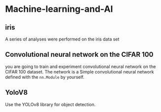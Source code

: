# Machine-learning-and-AI
## iris
A series of analyses were performed on the iris data set

## Convolutional neural network on the CIFAR 100
you are going to train and experiment convolutional neural network on the CIFAR 100 dataset. 
The network is a Simple convolutional neural network defined with the `nn.Module` by yourself.

## YoloV8
Use the YOLOv8 library for object detection.
